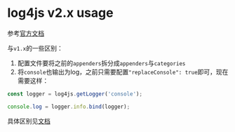 # log4js v2.x usage
参考[官方文档](https://nomiddlename.github.io/log4js-node/)

与`v1.x`的一些区别：  
1. 配置文件要将之前的`appenders`拆分成`appenders`与`categories`  
2. 将`console`也输出为log，之前只需要配置`"replaceConsole": true`即可，现在需要这样：
  ```js
  const logger = log4js.getLogger('console');       
  
  console.log = logger.info.bind(logger);
  ```

具体区别见[文档](https://nomiddlename.github.io/log4js-node/migration-guide.html)
